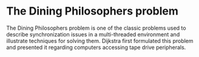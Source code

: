 # The Dining Philosophers problem
The Dining Philosophers problem is one of the classic problems used to describe synchronization issues in a multi-threaded environment and illustrate techniques for solving them. Dijkstra first formulated this problem and presented it regarding computers accessing tape drive peripherals.
